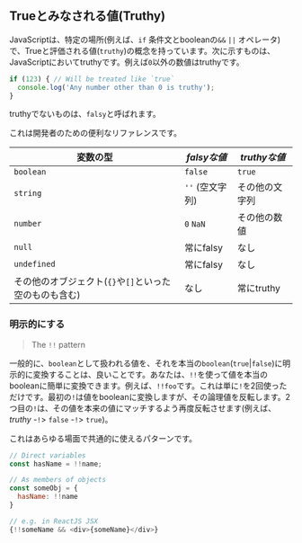 ## Trueとみなされる値(Truthy)

JavaScriptは、特定の場所(例えば、`if` 条件文とbooleanの`&&` `||` オペレータ)で、Trueと評価される値(`truthy`)の概念を持っています。次に示すものは、JavaScriptにおいてtruthyです。例えば`0`以外の数値はtruthyです。

```ts
if (123) { // Will be treated like `true`
  console.log('Any number other than 0 is truthy');
}
```

truthyでないものは、`falsy`と呼ばれます。

これは開発者のための便利なリファレンスです。

| 変数の型         | *falsyな値*              | *truthyな値*             |
|-----------------|--------------------------|--------------------------|
| `boolean`       | `false`                  | `true`                   |
| `string`        | `''` (空文字列)      | その他の文字列             |
| `number`        | `0`  `NaN`               | その他の数値               |
| `null`          | 常にfalsy                 | なし                     |
| `undefined`     | 常にfalsy                 | なし                     |
| その他のオブジェクト(`{}`や`[]`といった空のものも含む) | なし | 常にtruthy |


### 明示的にする

> The `!!` pattern

一般的に、`boolean`として扱われる値を、それを本当の`boolean`(`true`|`false`)に明示的に変換することは、良いことです。あなたは、`!!`を使って値を本当のbooleanに簡単に変換できます。例えば、`!!foo`です。これは単に`!`を2回使っただけです。最初の`!`は値をbooleanに変換しますが、その論理値を反転します。2つ目の`!`は、その値を本来の値にマッチするよう再度反転させます(例えば、 *truthy* -`!`> `false` -`!`> `true`)。

これはあらゆる場面で共通的に使えるパターンです。

```js
// Direct variables
const hasName = !!name;

// As members of objects
const someObj = {
  hasName: !!name
}

// e.g. in ReactJS JSX
{!!someName && <div>{someName}</div>}
```
